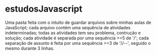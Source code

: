 # estudosJavascript

Uma pasta feita com o intuito de guardar arquivos sobre minhas aulas de JavaScript;
cada arquivo contém uma sequência de atividades indeterminadas;
todas as atividades tem seu problema, contrução e solução;
cada atividade é separada por uma sequência >=5 de '/';
cada separação de assunto é feita por uma sequência >=3 de '//--', seguido o mesmo durante 3 linhas.

